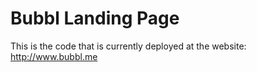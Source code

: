 Bubbl Landing Page
=====

This is the code that is currently deployed at the website: http://www.bubbl.me

